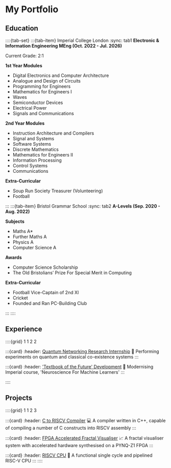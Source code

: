# My Portfolio


## Education

::::{tab-set}
:::{tab-item} Imperial College London
:sync: tab1
**Electronic & Information Engineering MEng (Oct. 2022 - Jul. 2026)**

Current Grade: 2:1

**1st Year Modules**

* Digital Electronics and Computer Architecture
* Analogue and Design of Circuits
* Programming for Engineers
* Mathematics for Engineers I
* Waves
* Semiconductor Devices
* Electrical Power
* Signals and Communications

**2nd Year Modules**

* Instruction Architecture and Compilers
* Signal and Systems
* Software Systems
* Discrete Mathematics
* Mathematics for Engineers II
* Information Processing
* Control Systems
* Communications

**Extra-Curricular**

* Soup Run Society Treasurer (Volunteering)
* Football

:::
:::{tab-item} Bristol Grammar School
:sync: tab2
**A-Levels (Sep. 2020 - Aug. 2022)**

**Subjects**

* Maths A*
* Further Maths A
* Physics A
* Computer Science A

**Awards**

* Computer Science Scholarship
* The Old Bristolians’ Prize For Special Merit in Computing

**Extra-Curricular**

* Football Vice-Captain of 2nd XI
* Cricket
* Founded and Ran PC-Building Club

:::
::::


## Experience

::::{grid} 1 1 2 2

:::{card}
:header: [Quantum Networking Research Internship](https://alexseferidis.github.io/uob) 📡
Performing experiments on quantum and classical co-existence systems
:::

:::{card}
:header: ['Textbook of the Future' Development](https://alexseferidis.github.io/utop) 📖
Modernising Imperial course, 'Neuroscience For Machine Learners' 
:::

<!-- :::{card}
:header: Executable content 🔁
Execute notebook cells, store results, and insert outputs across pages.
::: -->
::::

## Projects

::::{grid} 1 1 2 3

:::{card}
:header: [C to RISCV Compiler](https://alexseferidis.github.io/compiler) 💻
A compiler written in C++, capable of compiling a number of C constructs into RISCV assembly
:::

:::{card}
:header: [FPGA Accelerated Fractal Visualiser](https://alexseferidis.github.io/mathsacc) 📈
A fractal visualiser system with accelerated hardware synthesised on a PYNQ-Z1
FPGA
:::

:::{card}
:header: [RISCV CPU](https://alexseferidis.github.io/riscv-cpu) 🔁
A functional single cycle and pipelined RISC-V CPU
:::
::::